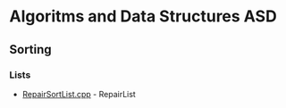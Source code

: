 # Algoritms and Data Structures ASD
## Sorting
### Lists
* [RepairSortList.cpp](RepairSortList.cpp) - RepairList

